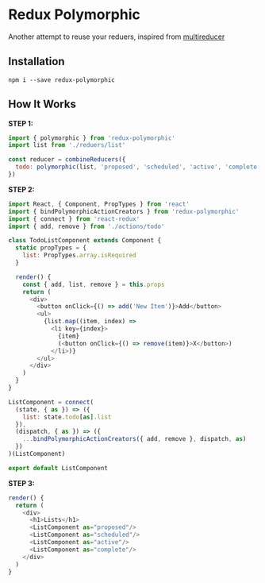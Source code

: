 # Redux Polymorphic

Another attempt to reuse your reduers, inspired from [multireducer](https://github.com/erikras/multireducer)

## Installation

```
npm i --save redux-polymorphic
```

## How It Works

**STEP 1:**

```javascript
import { polymorphic } from 'redux-polymorphic'
import list from './reduers/list'

const reducer = combineReducers({
  todo: polymorphic(list, 'proposed', 'scheduled', 'active', 'complete')
})
```

**STEP 2:**
```javascript
import React, { Component, PropTypes } from 'react'
import { bindPolymorphicActionCreators } from 'redux-polymorphic'
import { connect } from 'react-redux'
import { add, remove } from './actions/todo'

class TodoListComponent extends Component {
  static propTypes = {
    list: PropTypes.array.isRequired
  }

  render() {
    const { add, list, remove } = this.props
    return (
      <div>
        <button onClick={() => add('New Item')}>Add</button>
        <ul>
          {list.map((item, index) =>
            <li key={index}>
              {item}
              (<button onClick={() => remove(item)}>X</button>)
            </li>)}
        </ul>
      </div>
    )
  }
}

ListComponent = connect(
  (state, { as }) => ({
    list: state.todo[as].list
  }),
  (dispatch, { as }) => ({
    ...bindPolymorphicActionCreators({ add, remove }, dispatch, as)
  })
)(ListComponent)

export default ListComponent
```

**STEP 3:**

```javascript
render() {
  return (
    <div>
      <h1>Lists</h1>
      <ListComponent as="proposed"/>
      <ListComponent as="scheduled"/>
      <ListComponent as="active"/>
      <ListComponent as="complete"/>
    </div>
  )
}
```
